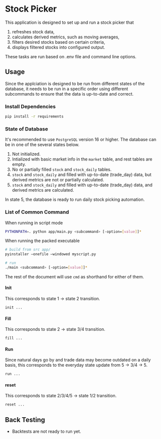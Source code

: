 # Stock Picker

This application is designed to set up and run a stock picker that
1. refreshes stock data,
2. calculates derived metrics, such as moving averages,
3. filters desired stocks based on certain criteria,
4. displays filtered stocks into configured output.

These tasks are run based on .env file and command line options.

## Usage

Since the applciation is designed to be run from different states of the database, it
needs to be run in a specific order using different subcommands to ensure that the data is
up-to-date and correct.

### Install Dependencies

```sh
pip install -r requirements
```

### State of Database

It's recommended to use `PostgreSQL` version 16 or higher. The database can be in one of
the several states below.

1. Not initialized.
2. Intialized with basic market info in the `market` table, and rest tables are empty.
3. No or partially filled `stock` and `stock_daily` tables.
4. `stock` and `stock_daily` and filled with up-to-date (trade_day) data, but derived metrics are not or partially calculated.
5. `stock` and `stock_daily` and filled with up-to-date (trade_day) data, and derived metrics are calculated.

In state 5, the database is ready to run daily stock picking automation.

### List of Common Command

When running in script mode

```sh
PYTHONPATH=. python app/main.py <subcommand> [-option=[value]]*
```

When running the packed executable

```sh
# build from src app/
pyinstaller –onefile –windowed myscript.py

# run
./main <subcommand> [-option=[value]]*
```

The rest of the document will use `cmd` as shorthand for either of them.


#### Init
This corresponds to state 1 -> state 2 transition.
```sh
init ...
```

#### Fill
This corresponds to state 2 -> state 3/4 transition.
```sh
fill ...
```

#### Run
Since natural days go by and trade data may become outdated on a daily basis, this corresponds to the everyday state update from 5 -> 3/4 -> 5.
```sh
run ...
```

#### reset
This corresponds to state 2/3/4/5 -> state 1/2 transition.
```sh
reset ...
```


## Back Testing

- Backtests are not ready to run yet.